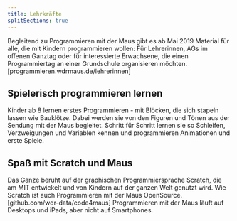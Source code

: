 ```yaml
---
title: Lehrkräfte
splitSections: true
---
```


Begleitend zu Programmieren mit der Maus gibt es ab Mai 2019 Material für alle, die mit Kindern programmieren wollen: Für Lehrerinnen, AGs im offenen Ganztag oder für interessierte Erwachsene, die einen Programmiertag an einer Grundschule organisieren möchten. [programmieren.wdrmaus.de/lehrerinnen]

## Spielerisch programmieren lernen
Kinder ab 8 lernen erstes Programmieren - mit Blöcken, die sich stapeln lassen wie Bauklötze. Dabei werden sie von den Figuren und Tönen aus der Sendung mit der Maus begleitet. Schritt für Schritt lernen sie so Schleifen, Verzweigungen und Variablen kennen und programmieren Animationen und erste Spiele.

## Spaß mit Scratch und Maus
Das Ganze beruht auf der graphischen Programmiersprache Scratch, die am MIT entwickelt und von Kindern auf der ganzen Welt genutzt wird. Wie Scratch ist auch Programmieren mit der Maus OpenSource. [github.com/wdr-data/code4maus] Programmieren mit der Maus läuft auf Desktops und iPads, aber nicht auf Smartphones.
